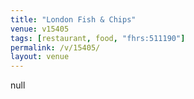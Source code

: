 ```yaml
---
title: "London Fish & Chips"
venue: v15405
tags: [restaurant, food, "fhrs:511190"]
permalink: /v/15405/
layout: venue
---
```

null